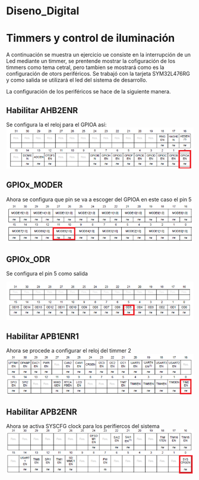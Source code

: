 # Diseno_Digital
# Timmers y control de iluminación 
A continuación se muestra un ejercicio ue consiste en la interrupción de un Led mediante un timmer, se prentende mostrar la cofiguración de los timmers como tema cetral, pero tambien se mostrará como es la configuración de otors periféricos.
Se trabajó con la tarjeta SYM32L476RG y como salida se utilizará el led del sistema de desarrollo.

La configuración de los periféricos se hace de la siguiente manera.

## Habilitar AHB2ENR
Se configura la el reloj para el GPIOA así:
![AHB2ENR](AHB2ENR.PNG)


## GPIOx_MODER
Ahora se configura que pin se va a escoger del GPIOA en este caso el pin 5
![GPIO_MODER](GPIO_MODER.PNG)


## GPIOx_ODR
Se configura el pin 5 como salida

![GPIO_ODER](GPIO_ODER.PNG)

## Habilitar APB1ENR1
Ahora se procede a configurar el reloj del timmer 2
![APB1ENR1](APB1ENR1.PNG)

## Habilitar APB2ENR
Ahora se activa SYSCFG clock para los perifiercos del sistema 
![APB2ENR](APB2ENR.PNG)

